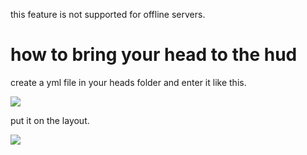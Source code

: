 this feature is not supported for offline servers.

# how to bring your head to the hud
create a yml file in your heads folder and enter it like this.

![](https://i.imgur.com/4OA5xp8.png)

put it on the layout.

![](https://i.imgur.com/Ric4q9Y.png)